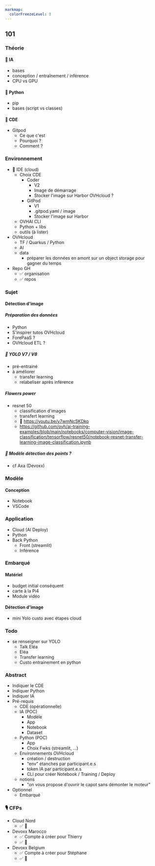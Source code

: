 ```yaml
---
markmap:
  colorFreezeLevel: 3
---
```


<!-- To view the graphical version use Makmap plugin: https://marketplace.visualstudio.com/items?itemName=gera2ld.markmap-vscode or the web site/ CLI : https://markmap.js.org -->

## 101

### Théorie
#### 🧸 IA
 - bases
 - conception / entraînement / inférence
 - CPU vs GPU
 
#### 🐼 Python
 - pip
 - bases (script vs classes)

#### 🐼 CDE
  - Gitpod
    - Ce que c'est
    - Pourquoi ?
    - Comment ?

### Environnement
 - 🐼 IDE (cloud)
   - Choix CDE
     - Coder
       - V2
       - Image de démarrage
       - Stocker l'image sur Harbor OVHcloud ?
     - GitPod
       - V1
       - .gitpod.yaml / image
       - Stocker l'image sur Harbor
   - OVHAI CLI
   - Python + libs
   - outils (à lister)
 - OVHcloud
   - TF / Quarkus / Python
   - AI
   - data
     - préparer les données en amont sur un object storage pour gagner du temps
 - Repo GH
   - ✅ organisation
   - ✅ repos

### Sujet
#### Détection d'image
##### Préparation des données
 - Python
 - S'inspirer tutos OVHcloud
 - ForePaaS ?
 - OVHcloud ETL ?

##### 🧸 YOLO V7 / V8
 - pré-entrainé 
 - à améliorer 
   - transfer learning
   - relabeliser après inférence 

##### Flowers power
 - resnet 50
   - classification d'images
   - transfert learning
   - 🎥 https://youtu.be/v7wmNcSKDko
   - https://github.com/ovh/ai-training-examples/blob/main/notebooks/computer-vision/image-classification/tensorflow/resnet50/notebook-resnet-transfer-learning-image-classification.ipynb

##### 🧸 Modèle détection des points ?
  - cf Axa (Devoxx)

### Modèle
 
#### Conception
 - Notebook
 - VSCode

### Application
 - Cloud (AI Deploy)
 - Python
 - Back Python
   - Front (streamlit)
   - Inférence

### Embarqué

#### Matériel
 - budget initial conséquent
 - carte à la Pi4
 - Module vidéo

#### Détection d'image
 - mini Yolo custo avec étapes cloud

### Todo
 - se renseigner sur YOLO 
   - Talk Eléa
   - Eléa
   - Transfer learning
   - Custo entrainement en python

### Abstract
  - Indiquer le CDE
  - Indiquer Python
  - Indiquer IA
  - Pré-requis
    - CDE (opérationnelle)
    - IA (POC)
      - Modèle
      - App 
      - Notebook
      - Dataset
    - Python (POC)
      - App
      - Choix Fwks (streamlit, ...)
    - Environnements OVHcloud
      - création / destruction
      - "env" étanches par participant.e.s
      - token IA par participant.e.s
      - CLI pour créer Notebook / Training / Deploy
    - notions
      - "on vous propose d'ouvrir le capot sans démonter le moteur"
  - Optionnel
    - Embarqué
### 🎙 CFPs
  - Cloud Nord
    - ✅ 📝 
  - Devoxx Marocco
    - ✅ Compte à créer pour Thierry  
    - ✅ 📝 
  - Devoxx Belgium
    - ✅ Compte à créer pour Stéphane
    - ✅ 📝 